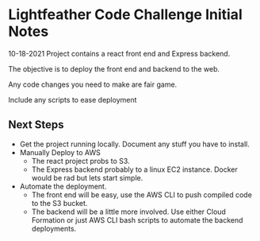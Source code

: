 # Lightfeather Code Challenge Initial Notes
10-18-2021
Project contains a react front end and Express backend.

The objective is to deploy the front end and backend to the web.

Any code changes you need to make are fair game.

Include any scripts to ease deployment

## Next Steps
* Get the project running locally. Document any stuff you have to install.
* Manually Deploy to AWS
  * The react project probs to S3.
  * The Express backend probably to a linux EC2 instance. Docker would be rad but lets start simple.
* Automate the deployment. 
  * The front end will be easy, use the AWS CLI to push compiled code to the S3 bucket.
  * The backend will be a little more involved. Use either Cloud Formation or just AWS CLI bash scripts to automate the backend deployments.